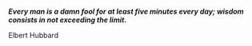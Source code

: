 _**Every man is a damn fool for at least five minutes every day; wisdom consists in not exceeding the limit.**_

Elbert Hubbard
